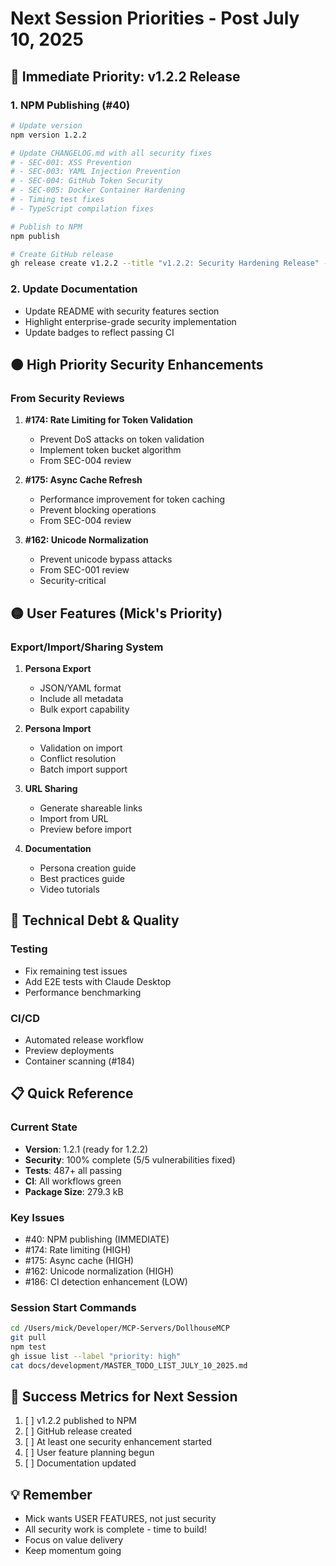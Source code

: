 # Next Session Priorities - Post July 10, 2025

## 🔴 Immediate Priority: v1.2.2 Release

### 1. NPM Publishing (#40)
```bash
# Update version
npm version 1.2.2

# Update CHANGELOG.md with all security fixes
# - SEC-001: XSS Prevention
# - SEC-003: YAML Injection Prevention  
# - SEC-004: GitHub Token Security
# - SEC-005: Docker Container Hardening
# - Timing test fixes
# - TypeScript compilation fixes

# Publish to NPM
npm publish

# Create GitHub release
gh release create v1.2.2 --title "v1.2.2: Security Hardening Release" --notes "..."
```

### 2. Update Documentation
- Update README with security features section
- Highlight enterprise-grade security implementation
- Update badges to reflect passing CI

## 🟠 High Priority Security Enhancements

### From Security Reviews
1. **#174: Rate Limiting for Token Validation**
   - Prevent DoS attacks on token validation
   - Implement token bucket algorithm
   - From SEC-004 review

2. **#175: Async Cache Refresh**
   - Performance improvement for token caching
   - Prevent blocking operations
   - From SEC-004 review

3. **#162: Unicode Normalization**
   - Prevent unicode bypass attacks
   - From SEC-001 review
   - Security-critical

## 🟡 User Features (Mick's Priority)

### Export/Import/Sharing System
1. **Persona Export**
   - JSON/YAML format
   - Include all metadata
   - Bulk export capability

2. **Persona Import**
   - Validation on import
   - Conflict resolution
   - Batch import support

3. **URL Sharing**
   - Generate shareable links
   - Import from URL
   - Preview before import

4. **Documentation**
   - Persona creation guide
   - Best practices guide
   - Video tutorials

## 🔵 Technical Debt & Quality

### Testing
- Fix remaining test issues
- Add E2E tests with Claude Desktop
- Performance benchmarking

### CI/CD
- Automated release workflow
- Preview deployments
- Container scanning (#184)

## 📋 Quick Reference

### Current State
- **Version**: 1.2.1 (ready for 1.2.2)
- **Security**: 100% complete (5/5 vulnerabilities fixed)
- **Tests**: 487+ all passing
- **CI**: All workflows green
- **Package Size**: 279.3 kB

### Key Issues
- #40: NPM publishing (IMMEDIATE)
- #174: Rate limiting (HIGH)
- #175: Async cache (HIGH)
- #162: Unicode normalization (HIGH)
- #186: CI detection enhancement (LOW)

### Session Start Commands
```bash
cd /Users/mick/Developer/MCP-Servers/DollhouseMCP
git pull
npm test
gh issue list --label "priority: high"
cat docs/development/MASTER_TODO_LIST_JULY_10_2025.md
```

## 🎯 Success Metrics for Next Session

1. [ ] v1.2.2 published to NPM
2. [ ] GitHub release created
3. [ ] At least one security enhancement started
4. [ ] User feature planning begun
5. [ ] Documentation updated

## 💡 Remember
- Mick wants USER FEATURES, not just security
- All security work is complete - time to build!
- Focus on value delivery
- Keep momentum going
